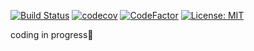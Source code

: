 
[![Build Status](https://travis-ci.com/light0x00/parser-generator.svg?branch=master)](https://travis-ci.com/light0x00/parser-generator)
[![codecov](https://codecov.io/gh/light0x00/parser-generator/branch/master/graph/badge.svg)](https://codecov.io/gh/light0x00/parser-generator)
[![CodeFactor](https://www.codefactor.io/repository/github/light0x00/parser-generator/badge/master)](https://www.codefactor.io/repository/github/light0x00/parser-generator/overview/master)
[![License: MIT](https://img.shields.io/badge/License-MIT-yellow.svg)](https://opensource.org/licenses/MIT)

coding in progress🧐


